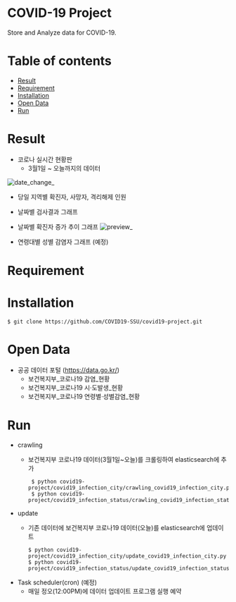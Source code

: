 # COVID-19 Project
Store and Analyze data for COVID-19.

Table of contents
=================
<!--ts-->
   * [Result](#Result)
   * [Requirement](#Requirement)
   * [Installation](#Build--Installation)
   * [Open Data](#open-data)
   * [Run](#run)
<!--te-->

Result
=======
* 코로나 실시간 현황판
  * 3월1일 ~ 오늘까지의 데이터

![date_change_](https://user-images.githubusercontent.com/55729930/92361595-90972880-f129-11ea-918c-7aa35ae12ab0.gif)


* 당일 지역별 확진자, 사망자, 격리해제 인원
* 날짜별 검사결과 그래프
* 날짜별 확진자 증가 추이 그래프
![preview_](https://user-images.githubusercontent.com/55729930/92361544-7b21fe80-f129-11ea-87b4-f4b82b83468d.gif)

* 연령대별 성별 감염자 그래프 (예정)

Requirement
=======

Installation
=======
    $ git clone https://github.com/COVID19-SSU/covid19-project.git
Open Data
=======
* 공공 데이터 포털 (https://data.go.kr/)
  * 보건복지부_코로나19 감염_현황
  * 보건복지부_코로나19 시·도발생_현황
  * 보건복지부_코로나19 연령별·성별감염_현황

Run
=======
* crawling
  * 보건복지부 코로나19 데이터(3월1일~오늘)를 크롤링하여 elasticsearch에 추가
  

         $ python covid19-project/covid19_infection_city/crawling_covid19_infection_city.py
         $ python covid19-project/covid19_infection_status/crawling_covid19_infection_status.py
    
* update
  * 기존 데이터에 보건복지부 코로나19 데이터(오늘)를 elasticsearch에 업데이트
  
        $ python covid19-project/covid19_infection_city/update_covid19_infection_city.py
        $ python covid19-project/covid19_infection_status/update_covid19_infection_status.py
    
* Task scheduler(cron) (예정)
  * 매일 정오(12:00PM)에 데이터 업데이트 프로그램 실행 예약
